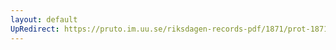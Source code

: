 ```yaml
---
layout: default
UpRedirect: https://pruto.im.uu.se/riksdagen-records-pdf/1871/prot-1871--ak--425/prot-1871--ak--425_003.pdf
---
```

